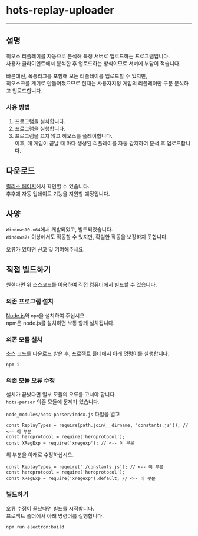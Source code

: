 # hots-replay-uploader
---
## 설명
히오스 리플레이를 자동으로 분석해 특정 서버로 업로드하는 프로그램입니다.  
사용자 클라이언트에서 분석한 후 업로드하는 방식이므로 서버에 부담이 적습니다.

빠른대전, 폭풍리그를 포함해 모든 리플레이를 업로드할 수 있지만,  
히오스크를 계기로 만들어졌으므로 현재는 사용자지정 게임의 리플레이만 구문 분석하고 업로드합니다.

### 사용 방법
1. 프로그램을 설치합니다.
1. 프로그램을 실행합니다.
1. 프로그램을 끄지 않고 히오스를 플레이합니다.  
이후, 매 게임이 끝날 때 마다 생성된 리플레이를 자동 감지하여 분석 후 업로드합니다.

## 다운로드
[릴리스 페이지](https://github.com/izure1/hots-replay-uploader/releases)에서 확인할 수 있습니다.  
추후에 자동 업데이트 기능을 지원할 예정입니다.
## 사양
`Windows10-x64`에서 개발되었고, 빌드되었습니다.  
`Windows7+` 이상에서도 작동할 수 있지만, 확실한 작동을 보장하지 못합니다.  

오류가 있다면 신고 및 기여해주세요.  

## 직접 빌드하기
원한다면 위 소스코드를 이용하여 직접 컴퓨터에서 빌드할 수 있습니다.
### 의존 프로그램 설치
[Node.js](https://nodejs.org/en/)와 `npm`을 설치하여 주십시오.  
npm은 node.js를 설치하면 보통 함께 설치됩니다.

### 의존 모듈 설치
소스 코드를 다운로드 받은 후, 프로젝트 폴더에서 아래 명령어를 실행합니다.
```
npm i
```
### 의존 모듈 오류 수정
설치가 끝났다면 일부 모듈의 오류를 고쳐야 합니다.  
`hots-parser` 의존 모듈에 문제가 있습니다.

`node_modules/hots-parser/index.js` 파일을 열고
```
const ReplayTypes = require(path.join(__dirname, 'constants.js')); // <-- 이 부분
const heroprotocol = require('heroprotocol');
const XRegExp = require('xregexp'); // <-- 이 부분
```
위 부분을 아래로 수정하십시오.
```
const ReplayTypes = require('./constants.js'); // <-- 이 부분
const heroprotocol = require('heroprotocol');
const XRegExp = require('xregexp').default; // <-- 이 부분
```

### 빌드하기
오류 수정이 끝났다면 빌드를 시작합니다.  
프로젝트 폴더에서 아래 명령어를 실행합니다.
```
npm run electron:build
```
